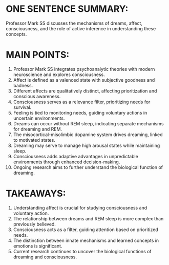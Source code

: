 # ONE SENTENCE SUMMARY:
Professor Mark SS discusses the mechanisms of dreams, affect, consciousness, and the role of active inference in understanding these concepts.

# MAIN POINTS:
1. Professor Mark SS integrates psychoanalytic theories with modern neuroscience and explores consciousness.
2. Affect is defined as a valenced state with subjective goodness and badness.
3. Different affects are qualitatively distinct, affecting prioritization and conscious awareness.
4. Consciousness serves as a relevance filter, prioritizing needs for survival.
5. Feeling is tied to monitoring needs, guiding voluntary actions in uncertain environments.
6. Dreams can occur without REM sleep, indicating separate mechanisms for dreaming and REM.
7. The misocortical-misolimbic dopamine system drives dreaming, linked to motivated states.
8. Dreaming may serve to manage high arousal states while maintaining sleep.
9. Consciousness adds adaptive advantages in unpredictable environments through enhanced decision-making.
10. Ongoing research aims to further understand the biological function of dreaming.

# TAKEAWAYS:
1. Understanding affect is crucial for studying consciousness and voluntary action.
2. The relationship between dreams and REM sleep is more complex than previously believed.
3. Consciousness acts as a filter, guiding attention based on prioritized needs.
4. The distinction between innate mechanisms and learned concepts in emotions is significant.
5. Current research continues to uncover the biological functions of dreaming and consciousness.
